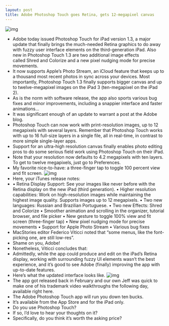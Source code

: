 ```yaml
---
layout: post
title: Adobe Photoshop Touch goes Retina, gets 12-megapixel canvas
---
```

![img](http://media.idownloadblog.com/wp-content/uploads/2012/09/Adobe-Photoshop-Touch-for-iOS-Screenshot-001.jpg)
* Adobe today issued Photoshop Touch for iPad version 1.3, a major update that finally brings the much-needed Retina graphics to do away with fuzzy user interface elements on the third-generation iPad. Also new in Photoshop Touch 1.3 are two additional image effects called Shred and Colorize and a new pixel nudging mode for precise movements.
* It now supports Apple’s Photo Stream, an iCloud feature that keeps up to a thousand most recent photos in sync across your devices. Most importantly, Photoshop Touch 1.3 finally supports bigger canvas and up to twelve-megapixel images on the iPad 3 (ten-megapixel on the iPad 2).
* As is the norm with software release, the app also sports various bug fixes and minor improvements, including a snappier interface and faster animations…
* It was significant enough of an update to warrant a post at the Adobe blog.
* Photoshop Touch can now work with print-resolution images, up to 12 megapixels with several layers. Remember that Photoshop Touch works with up to 16 full-size layers in a single file, all in real-time, in contrast to more simple single-layer apps.
* Support for an ultra-high resolution canvas finally enables photo editing pros to do some serious field work using Photoshop Touch on their iPad.
* Note that your resolution now defaults to 4.2 megapixels with ten layers. To get to twelve megapixels, just go to Preferences.
* My favorite nice-to-have: a three-finger tap to toggle 100 percent view and fit screen.
![img](http://media.idownloadblog.com/wp-content/uploads/2012/09/Adobe-Photoshop-Touch-for-iOS-Screenshot-002.jpg)
* Here, your iTunes release notes:
* • Retina Display Support: See your images like never before with the Retina display on the new iPad (third generation). • Higher resolution capabilities: Work on high-resolution images while maintaining the highest image quality. Supports images up to 12 megapixels. • Two new languages: Russian and Brazilian Portuguese. • Two new Effects: Shred and Colorize • Smoother animation and scrolling in the organizer, tutorial browser, and file picker • New gesture to toggle 100% view and fit screen (three-finger tap) • New pixel nudging mode for precise movements • Support for Apple Photo Stream • Various bug fixes
* MacStories editor Federico Viticci noted that “some menus, like the font-picking one, are still low-res”.
* Shame on you, Adobe!
* Nonetheless, Viticci concludes that:
* Admittedly, while the app could produce and edit on the iPad’s Retina display, working with surrounding fuzzy UI elements wasn’t the best experience, and it’s good to see Adobe (finally) improving the app with up-to-date features.
* Here’s what the updated interface looks like.
![img](http://media.idownloadblog.com/wp-content/uploads/2012/09/Adobe-Photoshop-Touch-for-iOS-Screenshot-003.png)
* The app got released back in February and our own Jeff was quick to make one of his trademark video walkthroughs the following day, available right here.
* The Adobe Photoshop Touch app will run you down ten bucks.
* It’s available from the App Store and for the iPad only.
* Do you use Photoshop Touch?
* If so, I’d love to hear your thoughts on it?
* Specifically, do you think it’s worth the asking price?

